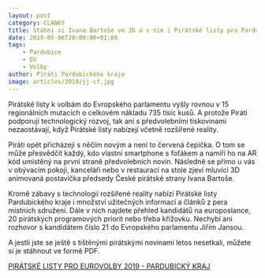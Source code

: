 ```yaml
---
layout: post
category: CLANKY
title: Stáhni si Ivana Bartoše ve 3D a s ním i Pirátské listy pro Pardubický kraj
date: 2019-05-06T20:00:00+01:00
tags: 
    - Pardubice
    - EU
    - Volby
author: Piráti Pardubického kraje
image: articles/2019/jj-cf.jpg
---
```



Pirátské listy k volbám do Evropského parlamentu vyšly rovnou v 15 regionálních mutacích o celkovém nákladu 735 tisíc kusů. A protože Piráti podporují technologický rozvoj, tak ani s předvolebními tiskovinami nezaostávají, když Pirátské listy nabízejí včetně rozšířené reality.

Piráti opět přicházejí s něčím novým a není to červená čepička. O tom se může přesvědčit každý, kdo vlastní smartphone s foťákem a namíří ho na AR kód umístěný na první straně předvolebních novin. Následně se přímo u vás v obývacím pokoji, kanceláři nebo v restauraci na stole zjeví mluvící 3D animovaná postavička předsedy České pirátské strany Ivana Bartoše. 

Kromě zábavy s technologií rozšířené reality nabízí Pirátské listy Pardubického kraje i množství užitečných informací a článků z pera místních sdružení. Dále v nich najdete přehled kandidátů na europoslance, 20 pirátských programových priorit nebo třeba křížovku. Nechybí ani rozhovor s kandidátem číslo 21 do Evropského parlamentu Jiřím Jansou.

A jestli jste se ještě s tištěnými pirátskými novinami letos nesetkali, můžete si je stáhnout ve formě PDF.

[PIRÁTSKÉ LISTY PRO EUROVOLBY 2019 - PARDUBICKÝ KRAJ](https://drive.google.com/file/d/1bkObOWoXNmOdb2vvDgrh5SaD4kN7Cq1A/view)

